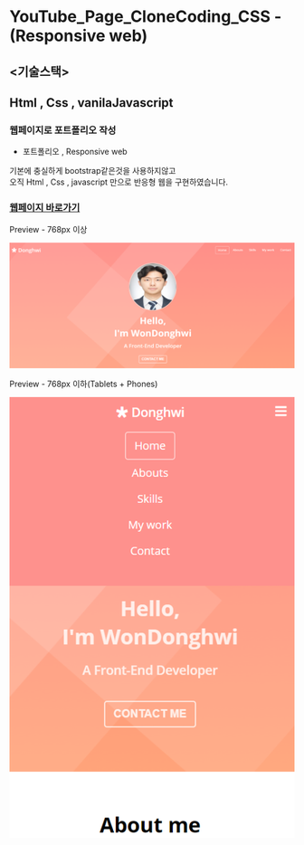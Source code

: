 # YouTube_Page_CloneCoding_CSS - (Responsive web)

## <기술스택>
## Html , Css , vanilaJavascript

### 웹페이지로  포트폴리오  작성

- 포트폴리오 ,  Responsive web

기본에 충실하게 bootstrap같은것을 사용하지않고 <br>
오직 Html , Css , javascript 만으로 
반응형 웹을 구현하였습니다.
### [웹페이지 바로가기](https://wondonghwi.github.io/Portfolio/)

Preview - 768px 이상

![](images/portfolio768++.PNG)

Preview - 768px 이하(Tablets + Phones)

![](images/portfolio768--.PNG)

